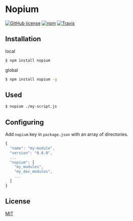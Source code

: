 # Nopium
[![GitHub license](https://img.shields.io/badge/license-MIT-blue.svg?style=flat-square)](https://raw.githubusercontent.com/lamo2k123/nopium/master/LICENSE.md)
[![npm](https://img.shields.io/npm/dt/nopium.svg?maxAge=2592000?style=flat-square)](https://www.npmjs.com/package/nopium)
[![Travis](https://img.shields.io/travis/lamo2k123/nopium.svg?maxAge=2592000?style=flat-square)](https://travis-ci.org/lamo2k123/nopium)
## Installation
local
```bash
$ npm install nopium
```
global
```bash
$ npm install nopium -g
```

## Used
```bash
$ nopium ./my-script.js
```

## Configuring
Add `nopium` key in `package.json` with an array of directories.
```javascript
{
  "name": "my-module",
  "version": "0.0.0",
  ...
  "nopium": [
    "my_modules",
    "my_dev_modules",
    ...
  ]
}
```

## License
[MIT](LICENSE.md)
